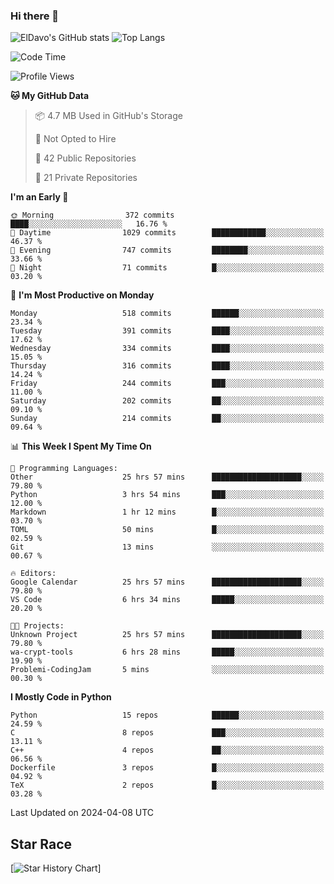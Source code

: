 ### Hi there 👋
![ElDavo's GitHub stats](https://github-readme-stats.vercel.app/api?username=ElDavoo&show_icons=true&theme=chartreuse-dark)
![Top Langs](https://github-readme-stats.vercel.app/api/top-langs/?username=ElDavoo&theme=chartreuse-dark&layout=compact)

<!--START_SECTION:waka-->
![Code Time](http://img.shields.io/badge/Code%20Time-1%2C184%20hrs%2014%20mins-blue)

![Profile Views](http://img.shields.io/badge/Profile%20Views-16-blue)

**🐱 My GitHub Data** 

> 📦 4.7 MB Used in GitHub's Storage 
 > 
> 🚫 Not Opted to Hire
 > 
> 📜 42 Public Repositories 
 > 
> 🔑 21 Private Repositories 
 > 
**I'm an Early 🐤** 

```text
🌞 Morning                372 commits         ████░░░░░░░░░░░░░░░░░░░░░   16.76 % 
🌆 Daytime                1029 commits        ████████████░░░░░░░░░░░░░   46.37 % 
🌃 Evening                747 commits         ████████░░░░░░░░░░░░░░░░░   33.66 % 
🌙 Night                  71 commits          █░░░░░░░░░░░░░░░░░░░░░░░░   03.20 % 
```
📅 **I'm Most Productive on Monday** 

```text
Monday                   518 commits         ██████░░░░░░░░░░░░░░░░░░░   23.34 % 
Tuesday                  391 commits         ████░░░░░░░░░░░░░░░░░░░░░   17.62 % 
Wednesday                334 commits         ████░░░░░░░░░░░░░░░░░░░░░   15.05 % 
Thursday                 316 commits         ████░░░░░░░░░░░░░░░░░░░░░   14.24 % 
Friday                   244 commits         ███░░░░░░░░░░░░░░░░░░░░░░   11.00 % 
Saturday                 202 commits         ██░░░░░░░░░░░░░░░░░░░░░░░   09.10 % 
Sunday                   214 commits         ██░░░░░░░░░░░░░░░░░░░░░░░   09.64 % 
```


📊 **This Week I Spent My Time On** 

```text
💬 Programming Languages: 
Other                    25 hrs 57 mins      ████████████████████░░░░░   79.80 % 
Python                   3 hrs 54 mins       ███░░░░░░░░░░░░░░░░░░░░░░   12.00 % 
Markdown                 1 hr 12 mins        █░░░░░░░░░░░░░░░░░░░░░░░░   03.70 % 
TOML                     50 mins             █░░░░░░░░░░░░░░░░░░░░░░░░   02.59 % 
Git                      13 mins             ░░░░░░░░░░░░░░░░░░░░░░░░░   00.67 % 

🔥 Editors: 
Google Calendar          25 hrs 57 mins      ████████████████████░░░░░   79.80 % 
VS Code                  6 hrs 34 mins       █████░░░░░░░░░░░░░░░░░░░░   20.20 % 

🐱‍💻 Projects: 
Unknown Project          25 hrs 57 mins      ████████████████████░░░░░   79.80 % 
wa-crypt-tools           6 hrs 28 mins       █████░░░░░░░░░░░░░░░░░░░░   19.90 % 
Problemi-CodingJam       5 mins              ░░░░░░░░░░░░░░░░░░░░░░░░░   00.30 % 
```

**I Mostly Code in Python** 

```text
Python                   15 repos            ██████░░░░░░░░░░░░░░░░░░░   24.59 % 
C                        8 repos             ███░░░░░░░░░░░░░░░░░░░░░░   13.11 % 
C++                      4 repos             ██░░░░░░░░░░░░░░░░░░░░░░░   06.56 % 
Dockerfile               3 repos             █░░░░░░░░░░░░░░░░░░░░░░░░   04.92 % 
TeX                      2 repos             █░░░░░░░░░░░░░░░░░░░░░░░░   03.28 % 
```




 Last Updated on 2024-04-08 UTC
<!--END_SECTION:waka-->

## Star Race

[![Star History Chart](https://api.star-history.com/svg?repos=ElDavoo/WhatsApp-Crypt14-Crypt15-Decrypter,ElDavoo/TuringOS,EliteAndroidApps/WhatsApp-Crypt12-Decrypter,KnugiHK/Whatsapp-Chat-Exporter&type=Date)]
